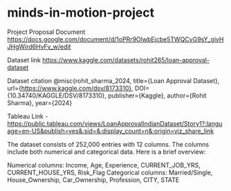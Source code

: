 # minds-in-motion-project

Project Proposal Document
https://docs.google.com/document/d/1oPRr9OlwbEjcbe5TWQCvG9sY_givHJHgWird6HvFv_w/edit

Dataset link
 https://www.kaggle.com/datasets/rohit265/loan-approval-dataset

Dataset citation
@misc{rohit_sharma_2024,
	title={Loan Approval Dataset},
	url={https://www.kaggle.com/dsv/8173310},
	DOI={10.34740/KAGGLE/DSV/8173310},
	publisher={Kaggle},
	author={Rohit Sharma},
	year={2024}

Tableau  Link - https://public.tableau.com/views/LoanApprovalIndianDataset/Story1?:language=en-US&publish=yes&:sid=&:display_count=n&:origin=viz_share_link

The dataset consists of 252,000 entries with 12 columns. The columns include both numerical and categorical data. Here is a brief overview:

Numerical columns: Income, Age, Experience, CURRENT_JOB_YRS, CURRENT_HOUSE_YRS, Risk_Flag
Categorical columns: Married/Single, House_Ownership, Car_Ownership, Profession, CITY, STATE
